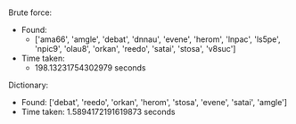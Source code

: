 # 

Brute force:
- Found:
    - ['ama66', 'amgle', 'debat', 'dnnau', 'evene', 'herom', 'lnpac', 'ls5pe', 'npic9', 'olau8', 'orkan', 'reedo', 'satai', 'stosa', 'v8suc'] 
- Time taken:
    - 198.13231754302979 seconds

Dictionary:
- Found: ['debat', 'reedo', 'orkan', 'herom', 'stosa', 'evene', 'satai', 'amgle']
- Time taken: 1.5894172191619873 seconds


